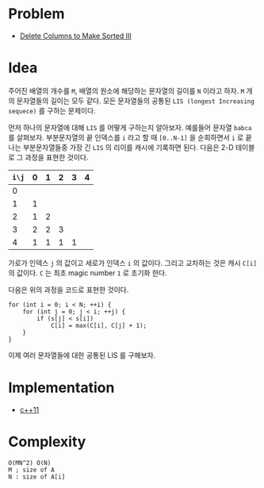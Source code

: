 # Problem

* [Delete Columns to Make Sorted III](https://leetcode.com/problems/delete-columns-to-make-sorted-iii/)

# Idea

주어진 배열의 개수를 `M`, 배열의 원소에 해당하는 문자열의 길이를 `N`
이라고 하자. `M` 개의 문자열들의 길이는 모두 같다. 모든 문자열들의
공통된 `LIS (longest Increasing sequece)` 를 구하는 문제이다.

먼저 하나의 문자열에 대해 `LIS` 를 어떻게 구하는지 알아보자.  예를들어
문자열 `babca` 를 살펴보자. 부분문자열의 끝 인덱스를 `i` 라고 할 때
`[0..N-1]` 을 순회하면서 `i` 로 끝나는 부분문자열들중 가장 긴 `LIS` 의
리이를 캐시에 기록하면 된다. 다음은 2-D 테이블로 그 과정을 표현한
것이다.

| `i\j` | 0 | 1 | 2 | 3 | 4 |
|:------|:--|:--|:--|:--|:--|
| 0     |   |   |   |   |   |  
| 1     | 1 |   |   |   |   |  
| 2     | 1 | 2 |   |   |   |  
| 3     | 2 | 2 | 3 |   |   |  
| 4     | 1 | 1 | 1 | 1 |   |  

가로가 인덱스 `j` 의 값이고 세로가 인덱스 `i` 의 값이다. 그리고
교차하는 것은 캐시 `C[i]` 의 값이다. `C` 는 최초 magic number `1` 로
초기화 한다.

다음은 위의 과정을 코드로 표현한 것이다.

```
for (int i = 0; i < N; ++i) {
    for (int j = 0; j < i; ++j) {
        if (s[j] < s[i])
            C[i] = max(C[i], C[j] + 1);
    }
}
```

이제 여러 문자열들에 대한 공통된 LIS 를 구해보자.

# Implementation

* [c++11](a.cpp)

# Complexity

```
O(MN^2) O(N)
M ; size of A
N : size of A[i]
```
